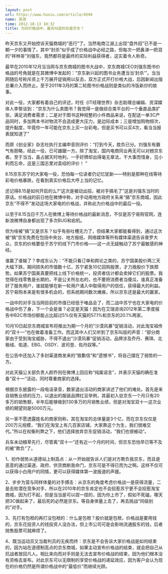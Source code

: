 ```yaml
---
layout: post
url: https://www.huxiu.com/article/4594
name: 吴澍
time: 2012-10-13 10:32
title: 为何价格战中，最先叫屈的总是京东？
---
```

昨天京东又开始控诉天猫商城的“恶行”了。当然电商江湖上出现“盘外招”已不是一朝一夕的事情了，其中“封杀”似乎成了价格战中必经之路，但每次一把鼻涕一把泪的“祥林哥”刘强东，竟然都将是最终的实际利益获得者，这实着令人称奇。

最早在2010年12月当当网与京东商城的图书大战中，京东商城CEO刘强东图书价格战的号角就是在其微博中发起的：“京东新兴起的图书业务遭当当‘封杀’”。当当网随后号称斥资上千万展开促销用以反击，双方正式开打价格大战，后因新闻出版总署介入而终止。至于2011年3月的第二轮图书价格战则是类似的冷饭新炒的故事。

对此一役，大家都有着自己的评述，时任《IT经理世界》杂志助理总编辑、资深媒体人李黎谈到：“京东为什么卖图书？我觉得一是做综合类平台的一个垂直品类扩张，满足消费者需求；二是对于图书这种规整的小件商品来说，在配送一单3C产品同时，多加两本书对物流不会造成更大压力，是边际成本；三是增加购物频次，提升黏度，毕竟你一年可能在京东上买一台彩电，但是买书可以买4次，看当当报表就知道了”

而原《创业家》杂志社执行主编申音则评价：“打到今天，胜负已分。刘强东有霸气有胆略，经此一役，已可雄踞一方。除了淘宝，国内电商同业再无可以对撼京东者。至于当当，虽占据天时地利，一手好牌却出得毫无章法，干大事而惜身，见小利而忘命，这是三国志里对袁绍的评价！ ”

8.15京东苏宁的大家电一役，恐怕每一位读者仍记忆犹新——特别是那种在线等待彩电价格暴跌，在看到真实价格后大呼上当的记忆。

还记得8.15是如何开启的么?“这次是被动出招，被对手搞毛了”这是刘强东当时的原话。价格战的前日他在微博中称，对手动用地方政府关系来“搞”京东商城，因此京东“不得不”发动这场大家电的价格战，并称此为价格战中的最后一役。

以至于8.15当日千万人在微博上等待价格战的最新消息，不仅是苏宁易购官网，连新浪微博自身都出现了多次BUG和宕机。

但为啥被“搞”又是京东？似乎有些吐槽无力了，但结果大家都能看得到，通过这次被“搞”京东免费在包括中央台、地方报纸、网络媒体等所有媒体渠道告诉普罗大众，京东的价格要低于苏宁的线下门市价格——这一点无疑触动了苏宁最敏感的神经。

谁赢了谁输了？李成东认为：“不能只看订单和舆论之类的，苏宁国美股价两三天大幅下跌，期间损失的市值数十亿，苏宁紧急10亿回购股票，才力挽股价下跌颓势。如果苏宁国美真要把线上线下价格统一，投资者估计都会卖掉它们的股票。我觉得在线零售是长期的，不是公关所左右的，也不要把消费者当傻瓜，谁真正准备好了服务用户，谁就能够在新一轮用户涌入中取得用户的信任，获得最大的利益。苏宁易购本来是有很多机会的，但系统期间数次瘫痪，所以京东还是最大的赢家。

一战中的对手当当网目前的市值已经低于唯品会了，而二战中苏宁也在大家电的价格战中伤了身，下一个会是谁？必定是天猫！因为在艾瑞咨询2012年第二季度报告中B2C市场份额能占比超过5%仅有天猫的57.1%和京东的20.1%两家。　

10月10日起京东商城宣布将推出为期一个月的“沙漠风暴”促销活动，对此淘宝祖传的“双十一”也在做着准备工作。而这其中人们又听到了京东叫屈的声音：“部分商家由于受到淘宝威胁，不得不退出“沙漠风暴”促销活动，品牌涉及乔丹、赛琪、北极绒、佑道、EBG、OSDY、波司登、佐丹奴等。”

在公告中还加入了多封渠道商发来的“致歉信”和“遗憾书”，将自己摆在了弱势的一方。

对此天猫公关部负责人颜乔则在微博上回应称“纯属谣言”，并表示天猫的确在准备“双十一”活动，同时尊重商家的选择。

根据京东披露的一段电话录音，数家退出活动的商家讲述了他们的难处。首先是来自销售业绩的压力，以退出的服装品牌红豆举例，其最初入驻京东一个月只有20多万的销售额，半年后能够做到130多万的月销售业绩，但是对淘宝双十一这次业绩的期望则是5000万元。

另一家不愿透露姓名的商家则称，其在淘宝的总体量是3个亿，而在京东仅仅是200万元规模，“我们在淘宝上有几百家店铺，大家靠这个为生，我们很难交代。”所以在权衡利弊之下，他们选择放弃京东促销活动，“我们也很被动”。

兵车未动粮草先行，尽管离“双十一”还有近一个月的时间，但京东恐怕早已等不及的被“欺负”了。

1、扮作弱势从道德站上制高点：从一开始就告诉人们是对方欺负我京东，而且是恶意的通过渠道、政府、供货商断我命门，京东可是不得已而为之啊。这样不仅可以获得小白用户的同情，更可以获得媒体第一波报道的声援。

2、步步为营与同样体量的对手搏击：从京东的角度考虑价格战一是获得流量，二是击败潜在竞争对手，所以在2010年的京东肯定也不会招惹苏宁更不会招惹淘宝商城，因为打不起，但是当当是可以捏一捏的，因为你上市了，假如不死磕，哪天把3C做起来了，最后死的必然是京东。等自身体量上去了，再去挑战“同级别的”对手。

3、先打有包袱的再打没包袱的：什么是包袱？股价就是包袱，价格战是要用钱的，京东花投资人的钱投资人没办法，但上市公司可是会影响流通股东的钱，后者抛售股票可就麻烦了。

4、既当运动员又当裁判员的无疾而终：京东是不会告诉大家价格战是如何结束的，因为站在道德制高点的京东商城，如果主动宣布价格战的结束，就会把自己从抗战者放回凡人。相比来向而对手则是无法去宣布价格战的结束，因为他们根本没有资格去宣布。对此京东可以无限制的享受价格战的递延效应，因为客户会认为现在的价格仍然是所谓价格战中的“最低价”而继续光顾。

